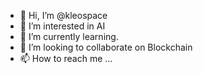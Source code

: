 - 👋 Hi, I’m @kleospace
- 👀 I’m interested in AI
- 🌱 I’m currently learning.
- 💞️ I’m looking to collaborate on Blockchain
- 📫 How to reach me ...

<!---
kleospace/kleospace is a ✨ special ✨ repository because its `README.md` (this file) appears on your GitHub profile.
You can click the Preview link to take a look at your changes.
--->
